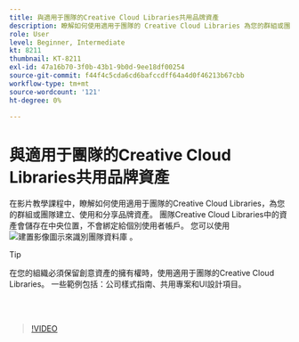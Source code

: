 ```yaml
---
title: 與適用于團隊的Creative Cloud Libraries共用品牌資產
description: 瞭解如何使用適用于團隊的 Creative Cloud Libraries 為您的群組或團隊建立、使用和共用品牌資產
role: User
level: Beginner, Intermediate
kt: 8211
thumbnail: KT-8211
exl-id: 47a16b70-3f0b-43b1-9b0d-9ee18df00254
source-git-commit: f44f4c5cda6cd6bafccdff64a4d0f46213b67cbb
workflow-type: tm+mt
source-wordcount: '121'
ht-degree: 0%

---
```


# 與適用于團隊的Creative Cloud Libraries共用品牌資產

在影片教學課程中，瞭解如何使用適用于團隊的Creative Cloud Libraries，為您的群組或團隊建立、使用和分享品牌資產。 團隊Creative Cloud Libraries中的資產會儲存在中央位置，不會綁定給個別使用者帳戶。 您可以使用 ![ 建置影像圖示來識別團隊資料庫 ](assets/Smock_Building_18_N.png) 。

>[!TIP]
>
>在您的組織必須保留創意資產的擁有權時，使用適用于團隊的Creative Cloud Libraries。 一些範例包括：公司樣式指南、共用專案和UI設計項目。

<br> 

>[!VIDEO](https://video.tv.adobe.com/v/335333?hidetitle=true)
